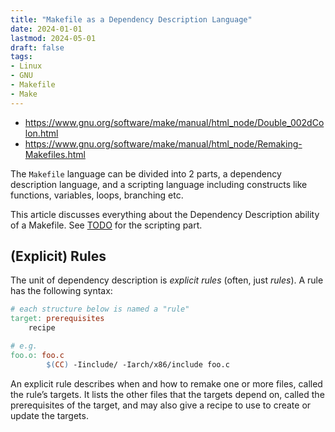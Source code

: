 ```yaml
---
title: "Makefile as a Dependency Description Language"
date: 2024-01-01
lastmod: 2024-05-01
draft: false
tags:
- Linux
- GNU
- Makefile
- Make
---
```


- https://www.gnu.org/software/make/manual/html_node/Double_002dColon.html
- https://www.gnu.org/software/make/manual/html_node/Remaking-Makefiles.html

The `Makefile` language can be divided into 2 parts, a dependency description language,
and a scripting language including constructs like functions, variables, loops, branching etc.

This article discusses everything about the Dependency Description ability of a Makefile.
See [TODO](#TODO) for the scripting part.

<!--more-->

## (Explicit) Rules

The unit of dependency description is *explicit rules* (often, just *rules*). A rule has the following syntax:

```makefile
# each structure below is named a "rule"
target: prerequisites
    recipe

# e.g.
foo.o: foo.c
        $(CC) -Iinclude/ -Iarch/x86/include foo.c
```

An explicit rule describes when and how to remake one or more files, called the rule’s targets. It lists the other files that the targets depend on, called the prerequisites of the target, and may also give a recipe to use to create or update the targets.

